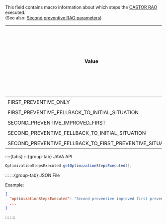 This field contains macro information about which steps the [CASTOR RAO](/castor.md#algorithm) executed.  
(See also: [Second preventive RAO parameters](/parameters.md#second-preventive-rao-parameters))

| Value                                                    | Did CASTOR run a 1st preventive RAO? | Did CASTOR run a 2nd preventive RAO? | Did the RAO fall back to initial situation? | Did the RAO fall back to 1st preventive RAO result even though a 2nd was run? |  
|----------------------------------------------------------|--------------------------------------|--------------------------------------|---------------------------------------------|-------------------------------------------------------------------------------|
| FIRST_PREVENTIVE_ONLY                                    | ✔️                                   |                                      |                                             |                                                                               |
| FIRST_PREVENTIVE_FELLBACK_TO_INITIAL_SITUATION           | ✔️                                   |                                      | ✔️                                          |                                                                               |
| SECOND_PREVENTIVE_IMPROVED_FIRST                         | ✔️                                   | ✔️                                   |                                             |                                                                               |
| SECOND_PREVENTIVE_FELLBACK_TO_INITIAL_SITUATION          | ✔️                                   | ✔️                                   | ✔️                                          |                                                                               |
| SECOND_PREVENTIVE_FELLBACK_TO_FIRST_PREVENTIVE_SITUATION | ✔️                                   | ✔️                                   |                                             | ✔️                                                                            |

::::{tabs}
:::{group-tab} JAVA API

~~~java
OptimizationStepsExecuted getOptimizationStepsExecuted();
~~~

:::
:::{group-tab} JSON File

Example:

~~~json
{
  "optimizationStepsExecuted": "Second preventive improved first preventive results",
  ...
}
~~~

:::
::::
